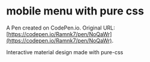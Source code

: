 # mobile menu with pure css

A Pen created on CodePen.io. Original URL: [https://codepen.io/Ramnk7/pen/NoQaWr](https://codepen.io/Ramnk7/pen/NoQaWr).

Interactive material design made with pure-css

